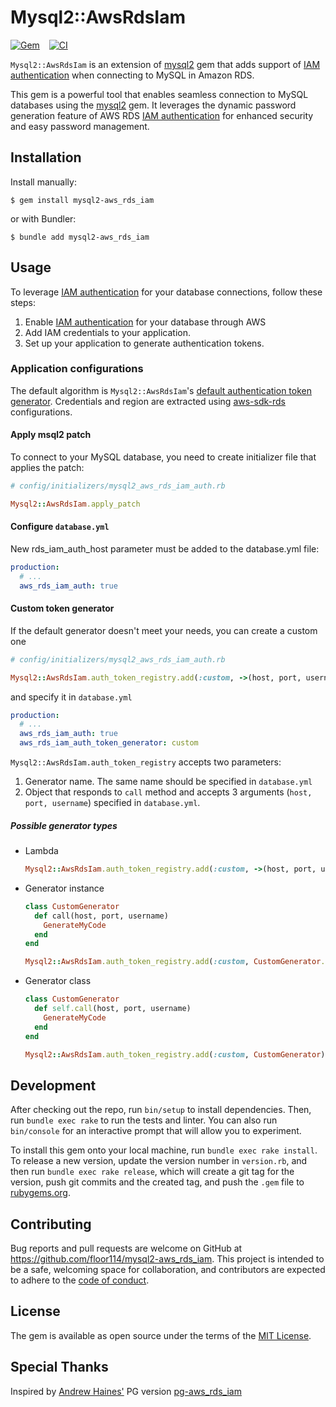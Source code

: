 # Mysql2::AwsRdsIam

[![Gem](https://img.shields.io/gem/v/mysql2-aws_rds_iam)](https://rubygems.org/gems/mysql2-aws_rds_iam)
&ensp;
[![CI](https://img.shields.io/github/actions/workflow/status/floor114/mysql2-aws_rds_iam/ci.yml)](https://github.com/floor114/mysql2-aws_rds_iam/actions/workflows/ci.yml)

`Mysql2::AwsRdsIam` is an extension of [mysql2](https://github.com/brianmario/mysql2) gem that adds support of [IAM authentication](https://docs.aws.amazon.com/AmazonRDS/latest/UserGuide/UsingWithRDS.IAMDBAuth.html) when connecting to MySQL in Amazon RDS.

This gem is a powerful tool that enables seamless connection to MySQL databases using the [mysql2](https://github.com/brianmario/mysql2) gem. It leverages the dynamic password generation feature of AWS RDS [IAM authentication](https://docs.aws.amazon.com/AmazonRDS/latest/UserGuide/UsingWithRDS.IAMDBAuth.html) for enhanced security and easy password management.


## Installation

Install manually:

```console
$ gem install mysql2-aws_rds_iam
```

or with Bundler:

```console
$ bundle add mysql2-aws_rds_iam
```

## Usage

To leverage [IAM authentication](https://docs.aws.amazon.com/AmazonRDS/latest/UserGuide/UsingWithRDS.IAMDBAuth.html) for your database connections, follow these steps:

1. Enable [IAM authentication](https://docs.aws.amazon.com/AmazonRDS/latest/UserGuide/UsingWithRDS.IAMDBAuth.html) for your database through AWS 
2. Add IAM credentials to your application.
3. Set up your application to generate authentication tokens.


### Application configurations

The default algorithm is `Mysql2::AwsRdsIam`'s [default authentication token generator](https://github.com/floor114/mysql2-aws_rds_iam/blob/main/lib/mysql2/aws_rds_iam/auth_token/generator.rb). Credentials and region are extracted using [aws-sdk-rds](https://github.com/aws/aws-sdk-ruby/tree/version-3/gems/aws-sdk-rds) configurations.


#### Apply msql2 patch
To connect to your MySQL database, you need to create initializer file that applies the patch:

  ```ruby
  # config/initializers/mysql2_aws_rds_iam_auth.rb

  Mysql2::AwsRdsIam.apply_patch

  ```

#### Configure `database.yml`
New rds_iam_auth_host parameter must be added to the database.yml file:

  ```yaml
  production:
    # ...
    aws_rds_iam_auth: true
  ```

#### Custom token generator
If the default generator doesn't meet your needs, you can create a custom one

  ```ruby
  # config/initializers/mysql2_aws_rds_iam_auth.rb

  Mysql2::AwsRdsIam.auth_token_registry.add(:custom, ->(host, port, username) { 'your custom logic' })

  ```

and specify it in `database.yml`

  ```yaml
  production:
    # ...
    aws_rds_iam_auth: true
    aws_rds_iam_auth_token_generator: custom
  ```

`Mysql2::AwsRdsIam.auth_token_registry` accepts two parameters:
1. Generator name. The same name should be specified in `database.yml`
2. Object that responds to `call` method and accepts 3 arguments (`host, port, username`) specified in `database.yml`.

##### Possible generator types
* Lambda
  ```ruby
  Mysql2::AwsRdsIam.auth_token_registry.add(:custom, ->(host, port, username) { 'your custom logic' })

  ```
* Generator instance
  ```ruby
  class CustomGenerator
    def call(host, port, username)
      GenerateMyCode
    end
  end

  Mysql2::AwsRdsIam.auth_token_registry.add(:custom, CustomGenerator.new)

  ```
* Generator class
  ```ruby
  class CustomGenerator
    def self.call(host, port, username)
      GenerateMyCode
    end
  end

  Mysql2::AwsRdsIam.auth_token_registry.add(:custom, CustomGenerator)

  ```

## Development

After checking out the repo, run `bin/setup` to install dependencies. Then, run `bundle exec rake` to run the tests and linter. You can also run `bin/console` for an interactive prompt that will allow you to experiment.

To install this gem onto your local machine, run `bundle exec rake install`. To release a new version, update the version number in `version.rb`, and then run `bundle exec rake release`, which will create a git tag for the version, push git commits and the created tag, and push the `.gem` file to [rubygems.org](https://rubygems.org).

## Contributing

Bug reports and pull requests are welcome on GitHub at https://github.com/floor114/mysql2-aws_rds_iam. This project is intended to be a safe, welcoming space for collaboration, and contributors are expected to adhere to the [code of conduct](https://github.com/[USERNAME]/mysql2-aws_rds_iam/blob/main/CODE_OF_CONDUCT.md).

## License

The gem is available as open source under the terms of the [MIT License](https://opensource.org/licenses/MIT).

## Special Thanks

Inspired by [Andrew Haines'](https://github.com/haines) PG version [pg-aws_rds_iam](https://github.com/haines/pg-aws_rds_iam)
